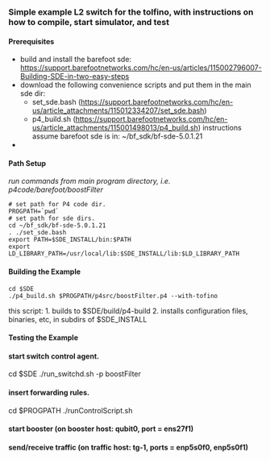### Simple example L2 switch for the tolfino, with instructions on how to compile, start simulator, and test ###

#### Prerequisites ####
- build and install the barefoot sde:
	https://support.barefootnetworks.com/hc/en-us/articles/115002796007-Building-SDE-in-two-easy-steps
- download the following convenience scripts and put them in the main sde dir: 
	- set_sde.bash (https://support.barefootnetworks.com/hc/en-us/article_attachments/115012334207/set_sde.bash)
	- p4_build.sh (https://support.barefootnetworks.com/hc/en-us/article_attachments/115001498013/p4_build.sh)
instructions assume barefoot sde is in: ~/bf_sdk/bf-sde-5.0.1.21
- 

#### Path Setup ####

_run commands from main program directory, i.e. p4code/barefoot/boostFilter_

```
# set path for P4 code dir. 
PROGPATH=`pwd`
# set path for sde dirs.
cd ~/bf_sdk/bf-sde-5.0.1.21
. ./set_sde.bash
export PATH=$SDE_INSTALL/bin:$PATH
export LD_LIBRARY_PATH=/usr/local/lib:$SDE_INSTALL/lib:$LD_LIBRARY_PATH
```
#### Building the Example ####
```
cd $SDE
./p4_build.sh $PROGPATH/p4src/boostFilter.p4 --with-tofino
```
this script:
	1. builds to $SDE/build/p4-build
	2. installs configuration files, binaries, etc, in subdirs of $SDE_INSTALL

#### Testing the Example ####

#### start switch control agent.
cd $SDE
./run_switchd.sh -p  boostFilter

#### insert forwarding rules.
cd $PROGPATH
./runControlScript.sh


#### start booster (on booster host: qubit0, port = ens27f1)
#### send/receive traffic (on traffic host: tg-1, ports = enp5s0f0, enp5s0f1)
